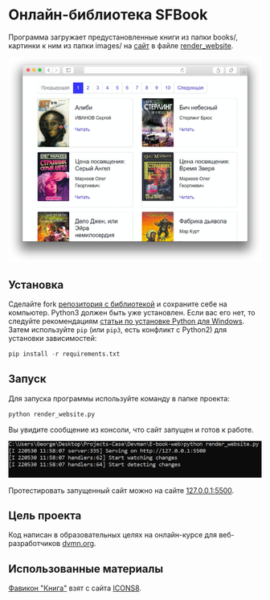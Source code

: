 # Онлайн-библиотека SFBook

Программа загружает предустановленные книги из папки books/, картинки к ним из папки images/ на [сайт](https://george-salt.github.io/SFBook/) в файле [render_website](https://github.com/George-Salt/SFBook/blob/main/render_website.py).

![Скриншот сайта](media/images/screenshot.png)

## Установка

Сделайте fork [репозитория с библиотекой](https://github.com/George-Salt/SFBook/) и сохраните себе на компьютер.
Python3 должен быть уже установлен. Если вас его нет, то следуйте рекомендациям [статьи по установке Python для Windows](https://docs.microsoft.com/ru-ru/windows/python/beginners#install-python).
Затем используйте `pip` (или `pip3`, есть конфликт с Python2) для установки зависимостей:

```python
pip install -r requirements.txt
```

## Запуск

Для запуска программы используйте команду в папке проекта:

```python
python render_website.py
```

Вы увидите сообщение из консоли, что сайт запущен и готов к работе.

![Все работает](media/images/worked.png)

Протестировать запущенный сайт можно на сайте [127.0.0.1:5500](http://127.0.0.1:5500/).

## Цель проекта

Код написан в образовательных целях на онлайн-курсе для веб-разработчиков [dvmn.org](https://dvmn.org/).

## Использованные материалы

[Фавикон "Книга"](https://icons8.com/icon/119436/книга) взят с сайта [ICONS8](https://icons8.com/).
